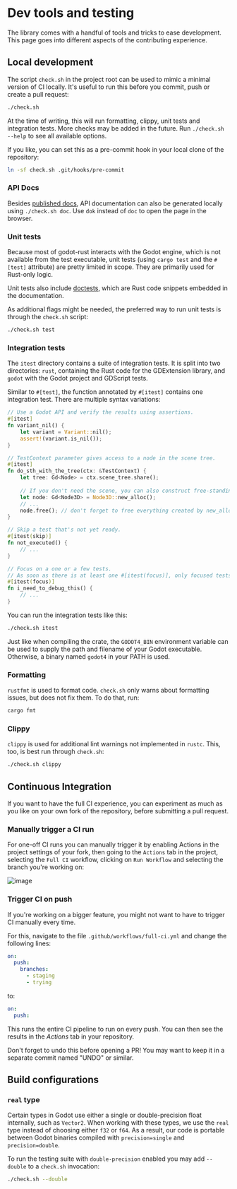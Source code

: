 <!--
  ~ Copyright (c) godot-rust; Bromeon and contributors.
  ~ This Source Code Form is subject to the terms of the Mozilla Public
  ~ License, v. 2.0. If a copy of the MPL was not distributed with this
  ~ file, You can obtain one at https://mozilla.org/MPL/2.0/.
-->

# Dev tools and testing

The library comes with a handful of tools and tricks to ease development.
This page goes into different aspects of the contributing experience.

<!-- toc -->


## Local development

The script `check.sh` in the project root can be used to mimic a minimal version of CI locally.
It's useful to run this before you commit, push or create a pull request:

```bash
./check.sh
```

At the time of writing, this will run formatting, clippy, unit tests and integration tests. More checks may be added in the future.
Run `./check.sh --help` to see all available options.

If you like, you can set this as a pre-commit hook in your local clone of the repository:

```bash
ln -sf check.sh .git/hooks/pre-commit
```


### API Docs

Besides [published docs][API Docs], API documentation can also be generated locally using `./check.sh doc`.
Use `dok` instead of `doc` to open the page in the browser.


### Unit tests

Because most of godot-rust interacts with the Godot engine, which is not available from the test executable, unit tests
(using `cargo test` and the `#[test]` attribute) are pretty limited in scope. They are primarily used for Rust-only logic.

Unit tests also include [doctests], which are Rust code snippets embedded in the documentation.

As additional flags might be needed, the preferred way to run unit tests is through the `check.sh` script:

```bash
./check.sh test
```


### Integration tests

The `itest` directory contains a suite of integration tests. It is split into two directories:
`rust`, containing the Rust code for the GDExtension library, and `godot` with the Godot project and GDScript tests.

Similar to `#[test]`, the function annotated by `#[itest]` contains one integration test. There are multiple syntax variations:

```rust
// Use a Godot API and verify the results using assertions.
#[itest]
fn variant_nil() {
    let variant = Variant::nil();
    assert!(variant.is_nil());
}

// TestContext parameter gives access to a node in the scene tree.
#[itest]
fn do_sth_with_the_tree(ctx: &TestContext) {
    let tree: Gd<Node> = ctx.scene_tree.share();
    
    // If you don't need the scene, you can also construct free-standing nodes:
    let node: Gd<Node3D> = Node3D::new_alloc();
    // ...
    node.free(); // don't forget to free everything created by new_alloc().    
}

// Skip a test that's not yet ready.
#[itest(skip)]
fn not_executed() {
    // ...
}

// Focus on a one or a few tests.
// As soon as there is at least one #[itest(focus)], only focused tests are run.
#[itest(focus)]
fn i_need_to_debug_this() {
    // ...
}
```

You can run the integration tests like this:

```bash
./check.sh itest
```

Just like when compiling the crate, the `GODOT4_BIN` environment variable can be used to supply the path and filename of your Godot executable.
Otherwise, a binary named `godot4` in your PATH is used.


### Formatting

`rustfmt` is used to format code. `check.sh` only warns about formatting issues, but does not fix them. To do that, run:

```bash
cargo fmt
```


### Clippy

`clippy` is used for additional lint warnings not implemented in `rustc`. This, too, is best run through `check.sh`:

```bash
./check.sh clippy
```


## Continuous Integration

If you want to have the full CI experience, you can experiment as much as you like on your own fork of the repository, before
submitting a pull request.


### Manually trigger a CI run

For one-off CI runs you can manually trigger it by enabling Actions in the project settings of your fork,
then going to the `Actions` tab in the project, selecting the `Full CI` workflow,
clicking on `Run Workflow` and selecting the branch you're working on:

![image](./images/manually_trigger_ci_workflow.png)


### Trigger CI on push

If you're working on a bigger feature, you might not want to have to trigger CI manually every time.

For this, navigate to the file `.github/workflows/full-ci.yml` and change the following lines:

```yml
on:
  push:
    branches:
      - staging
      - trying
```

to:

```yml
on:
  push:
```

This runs the entire CI pipeline to run on every push. You can then see the results in the _Actions_ tab in your repository.

Don't forget to undo this before opening a PR! You may want to keep it in a separate commit named "UNDO" or similar.


## Build configurations


### `real` type

Certain types in Godot use either a single or double-precision float internally, such as `Vector2`.
When working with these types, we use the `real` type instead of choosing either `f32` or `f64`.
As a result, our code is portable between Godot binaries compiled with `precision=single` and `precision=double`.

To run the testing suite with `double-precision` enabled you may add `--double` to a `check.sh` invocation:

```bash
./check.sh --double
```

[doctests]: https://doc.rust-lang.org/rustdoc/write-documentation/documentation-tests.html
[API Docs]: https://godot-rust.github.io/docs/gdext
